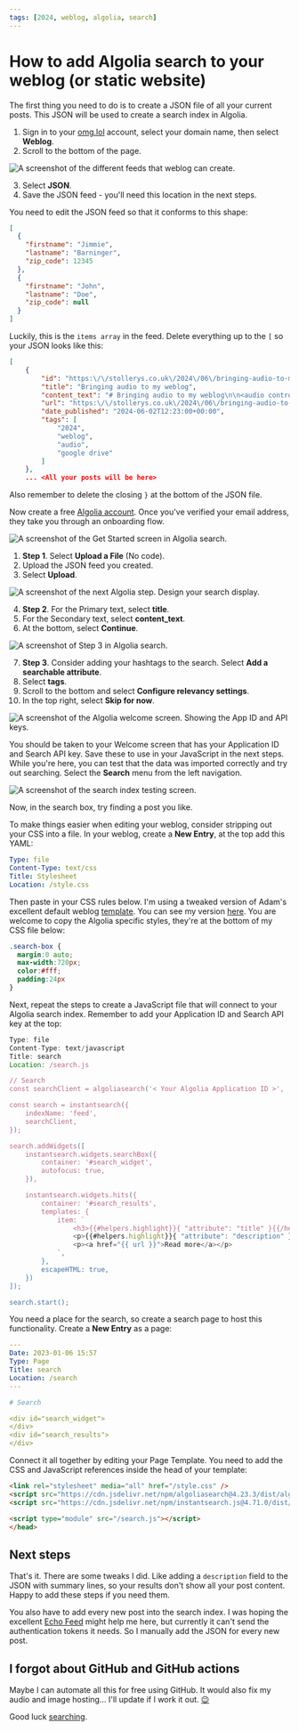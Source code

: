 ```yaml
---
tags: [2024, weblog, algolia, search]
---
```


# How to add Algolia search to your weblog (or static website)

The first thing you need to do is to create a JSON file of all your current posts. This JSON will be used to create a search index in Algolia. 

<!--truncate-->

1. Sign in to your [omg.lol](https://home.omg.lol/dashboard/) account, select your domain name, then select **<i class="fas fa-rss"></i> Weblog**.
2. Scroll to the bottom of the page.

![A screenshot of the different feeds that weblog can create.](https://cdn.some.pics/phils/667161206f26d.png)

3. Select **JSON**.
4. Save the JSON feed - you'll need this location in the next steps.

You need to edit the JSON feed so that it conforms to this shape:

```json
[
  {
    "firstname": "Jimmie",
    "lastname": "Barninger",
    "zip_code": 12345
  },
  {
    "firstname": "John",
    "lastname": "Doe",
    "zip_code": null
  }
]
```

Luckily, this is the `items array` in the feed. Delete everything up to the `[` so your JSON looks like this:

```json
[
    {
        "id": "https:\/\/stollerys.co.uk\/2024\/06\/bringing-audio-to-my-weblog",
        "title": "Bringing audio to my weblog",
        "content_text": "# Bringing audio to my weblog\n\n<audio controls>\n ....",
        "url": "https:\/\/stollerys.co.uk\/2024\/06\/bringing-audio-to-my-weblog",
        "date_published": "2024-06-02T12:23:00+00:00",
        "tags": [
            "2024",
            "weblog",
            "audio",
            "google drive"
        ]
    },
    ... <All your posts will be here>
```

Also remember to delete the closing `}` at the bottom of the JSON file.

Now create a free [Algolia account](https://dashboard.algolia.com/users/sign_up). Once you've verified your email address, they take you through an onboarding flow.

![A screenshot of the Get Started screen in Algolia search. ](https://cdn.some.pics/phils/66715b0e78e0e.png)

1. **Step 1**. Select **Upload a File** (No code).
2. Upload the JSON feed you created.
3. Select **Upload**.

![A screenshot of the next Algolia step. Design your search display. ](https://cdn.some.pics/phils/66715f9238797.png)

4. **Step 2**. For the Primary text, select **title**.
5. For the Secondary text, select **content_text**.
6. At the bottom, select **Continue**.

![A screenshot of Step 3 in Algolia search. ](https://cdn.some.pics/phils/66716279a27e8.png)

7. **Step 3**. Consider adding your hashtags to the search. Select **Add a searchable attribute**.
8. Select **tags**.
9. Scroll to the bottom and select **Configure relevancy settings**.
10. In the top right, select **Skip for now**.

![A screenshot of the Algolia welcome screen. Showing the App ID and API keys.](https://cdn.some.pics/phils/6671639994ad9.png)

You should be taken to your Welcome screen that has your Application ID and Search API key. Save these to use in your JavaScript in the next steps. While you're here, you can test that the data was imported correctly and try out searching. Select the **Search** menu from the left navigation.

![A screenshot of the search index testing screen.](https://cdn.some.pics/phils/66716457ec9da.png)

Now, in the search box, try finding a post you like.

To make things easier when editing your weblog, consider stripping out your CSS into a file. In your weblog, create a **New Entry**, at the top add this YAML:

```yaml
Type: file
Content-Type: text/css
Title: Stylesheet
Location: /style.css
```

Then paste in your CSS rules below. I'm using a tweaked version of Adam's excellent default weblog [template](https://github.com/neatnik/weblog.lol/blob/main/configuration/template.html). You can see my version [here](https://stollerys.co.uk/style.css). You are welcome to copy the Algolia specific styles, they're at the bottom of my CSS file below:

```css
.search-box {
  margin:0 auto;
  max-width:720px;
  color:#fff;
  padding:24px
}
```

Next, repeat the steps to create a JavaScript file that will connect to your Algolia search index. Remember to add your Application ID and Search API key at the top:

```javascript
Type: file
Content-Type: text/javascript
Title: search
Location: /search.js

// Search
const searchClient = algoliasearch('< Your Algolia Application ID >', '< Your Algolia Search API Key >');

const search = instantsearch({
    indexName: 'feed',
    searchClient,
});

search.addWidgets([
    instantsearch.widgets.searchBox({
        container: '#search_widget',
        autofocus: true,
    }),

    instantsearch.widgets.hits({
        container: '#search_results',
        templates: {
            item: `
                <h3>{{#helpers.highlight}}{ "attribute": "title" }{{/helpers.highlight}}</h3>
                <p>{{#helpers.highlight}}{ "attribute": "description" }{{/helpers.highlight}}</p>
                <p><a href="{{ url }}">Read more</a></p>
            `,
        },
        escapeHTML: true,
    })
]);

search.start();
```

You need a place for the search, so create a search page to host this functionality. Create a **New Entry** as a page:

```yaml
---
Date: 2023-01-06 15:57
Type: Page
Title: search
Location: /search
---

# Search

<div id="search_widget">
</div>
<div id="search_results">
</div>
```

Connect it all together by editing your Page Template. You need to add the CSS and JavaScript references inside the head of your template:

```HTML
<link rel="stylesheet" media="all" href="/style.css" />
<script src="https://cdn.jsdelivr.net/npm/algoliasearch@4.23.3/dist/algoliasearch-lite.umd.js" integrity="sha256-1QNshz86RqXe/qsCBldsUu13eAX6n/O98uubKQs87UI=" crossorigin="anonymous"></script>
<script src="https://cdn.jsdelivr.net/npm/instantsearch.js@4.71.0/dist/instantsearch.production.min.js" integrity="sha256-HwiQbSydpPkcoRaTUT9tAcbbWrDk+KkdjN7vlmEllGE=" crossorigin="anonymous"></script>

<script type="module" src="/search.js"></script>
</head>
```

## Next steps

That's it. There are some tweaks I did. Like adding a `description` field to the JSON with summary lines, so your results don't show all your post content. Happy to add these steps if you need them.

You also have to add every new post into the search index. I was hoping the excellent [Echo Feed](https://echofeed.app/) might help me here, but currently it can't send the authentication tokens it needs. So I manually add the JSON for every new post.

## I forgot about GitHub and GitHub actions

Maybe I can automate all this for free using GitHub. It would also fix my audio and image hosting... I'll update if I work it out. [😉](https://stollerys.co.uk/2024/06/testing-github-actions-to-add-new-weblog-posts-to-my-search-index)


Good luck [searching](/search).
